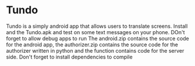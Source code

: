 # Tundo
Tundo is a simply android app that allows users to translate screens. Install and the Tundo.apk and test on some text messages on your phone. DOn't forget to allow debug apps to run
The android.zip contains the source code for the android app, the authorizer.zip contains the source code for the authorizer written in python and the function contains code for the server side. Don't forget to install dependencies to compile
